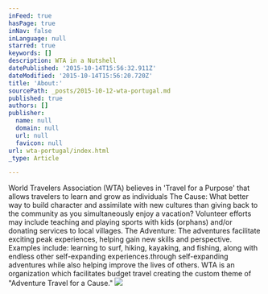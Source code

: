 ```yaml
---
inFeed: true
hasPage: true
inNav: false
inLanguage: null
starred: true
keywords: []
description: WTA in a Nutshell
datePublished: '2015-10-14T15:56:32.911Z'
dateModified: '2015-10-14T15:56:20.720Z'
title: 'About:'
sourcePath: _posts/2015-10-12-wta-portugal.md
published: true
authors: []
publisher:
  name: null
  domain: null
  url: null
  favicon: null
url: wta-portugal/index.html
_type: Article

---
```

World Travelers Association (WTA) believes in 'Travel for a Purpose' that allows travelers to learn and grow as individuals The Cause: What better way to build character and 
assimilate with new cultures than giving back to the community as you 
simultaneously enjoy a vacation? Volunteer efforts may include teaching 
and playing sports with kids (orphans) and/or donating services to local
villages. The 
Adventure: The adventures facilitate exciting peak experiences, helping 
gain new skills and perspective. Examples include: learning to surf, 
hiking, kayaking, and fishing, along with endless other self-expanding 
experiences.through
self-expanding adventures while also helping improve the lives of 
others. WTA is an organization which facilitates budget travel creating 
the custom theme of "Adventure Travel for a Cause." ![](https://the-grid-user-content.s3-us-west-2.amazonaws.com/cda874fb-f396-4ac7-96f2-d7a96463a45c.png)